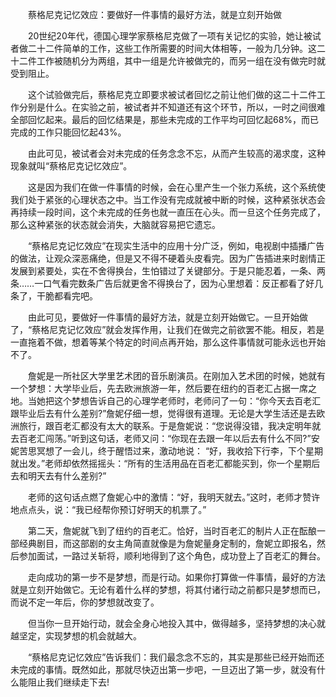 　　蔡格尼克记忆效应：要做好一件事情的最好方法，就是立刻开始做

　　20世纪20年代，德国心理学家蔡格尼克做了一项有关记忆的实验，她让被试者做二十二件简单的工作，这些工作所需要的时间大体相等，一般为几分钟。这二十二件工作被随机分为两组，其中一组是允许被做完的，而另一组在没有做完时就受到阻止。

　　这个试验做完后，蔡格尼克立即要求被试者回忆之前让他们做的这二十二件工作分别是什么。在实验之前，被试者并不知道还有这个环节，所以，一时之间很难全部回忆起来。最后的回忆结果是，那些未完成的工作平均可回忆起68%，而已完成的工作只能回忆起43%。

　　由此可见，被试者会对未完成的任务念念不忘，从而产生较高的渴求度，这种现象就叫“蔡格尼克记忆效应”。

　　这是因为我们在做一件事情的时候，会在心里产生一个张力系统，这个系统使我们处于紧张的心理状态之中。当工作没有完成就被中断的时候，这种紧张状态会再持续一段时间，这个未完成的任务也就一直压在心头。而一旦这个任务完成了，那么这种紧张的状态就会消失，大脑就容易把它遗忘。

　　“蔡格尼克记忆效应”在现实生活中的应用十分广泛，例如，电视剧中插播广告的做法，让观众深恶痛绝，但是又不得不硬着头皮看完。因为广告插进来时剧情正发展到紧要处，实在不舍得换台，生怕错过了关键部分。于是只能忍着，一条、两条……一口气看完数条广告后就更舍不得换台了，因为心里想着：反正都看了好几条了，干脆都看完吧。

　　由此可见，要做好一件事情的最好方法，就是立刻开始做它。一旦开始做了，“蔡格尼克记忆效应”就会发挥作用，让我们在做完之前欲罢不能。相反，若是一直拖着不做，想着等某个特定的时间点再开始，那么这件事情就可能永远也开始不了。

　　詹妮是一所社区大学里艺术团的音乐剧演员。在刚加入艺术团的时候，她就有一个梦想：大学毕业后，先去欧洲旅游一年，然后要在纽约的百老汇占据一席之地。当她把这个梦想告诉自己的心理学老师时，老师问了一句：“你今天去百老汇跟毕业后去有什么差别?”詹妮仔细一想，觉得很有道理。无论是大学生活还是去欧洲旅行，跟百老汇都没有太大的联系。于是詹妮说：“您说得没错，我决定明年就去百老汇闯荡。”听到这句话，老师又问：“你现在去跟一年以后去有什么不同?”安妮苦思冥想了一会儿，终于醒悟过来，激动地说： “好，我收拾下行李，下个星期就出发。”老师却依然摇摇头：“所有的生活用品在百老汇都能买到，你一个星期后去和明天去有什么差别?”

　　老师的这句话点燃了詹妮心中的激情：“好，我明天就去。”这时，老师才赞许地点点头，说：“我已经帮你预订好明天的机票了。”

　　第二天，詹妮就飞到了纽约的百老汇。恰好，当时百老汇的制片人正在酝酿一部经典剧目，而这部剧的女主角简直就像是为詹妮量身定制的，詹妮立即报名，然后参加面试，一路过关斩将，顺利地得到了这个角色，成功登上了百老汇的舞台。

　　走向成功的第一步不是梦想，而是行动。如果你打算做一件事情，最好的方法就是立刻开始做它。无论有着什么样的梦想，将其付诸行动之前都只是梦想而已，而说不定一年后，你的梦想就改变了。

　　但当你一旦开始行动，就会全身心地投入其中，做得越多，坚持梦想的决心就越坚定，实现梦想的机会就越大。

　　“蔡格尼克记忆效应”告诉我们：我们最念念不忘的，其实是那些已经开始而还未完成的事情。既然如此，那就尽快迈出第一步吧，一旦迈出了第一步，就没有什么能阻止我们继续走下去!
